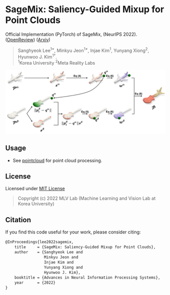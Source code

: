 # SageMix: Saliency-Guided Mixup for Point Clouds
Official Implementation (PyTorch) of SageMix, (NeurIPS 2022). ([OpenReview](https://openreview.net/forum?id=q-FRENiEP_d)) ([Arxiv](https://arxiv.org/abs/2210.06944))
> Sanghyeok Lee<sup>1*</sup>, Minkyu Jeon<sup>1*</sup>, Injae Kim<sup>1</sup>, Yunyang Xiong<sup>2</sup>, Hyunwoo J. Kim<sup>1†</sup>.  
> <sup>1</sup>Korea University <sup>2</sup>Meta Reality Labs

![PointWOLF_main](assets/figure_main.jpg)

## Usage
- See [pointcloud](https://github.com/mlvlab/SageMix/tree/master/pointcloud) for point cloud processing.

## License
Licensed under [MIT License](https://github.com/mlvlab/SageMix/blob/master/LICENSE)
> Copyright (c) 2022 MLV Lab (Machine Learning and Vision Lab at Korea University)

## Citation
If you find this code useful for your work, please consider citing:
```
@InProceedings{lee2022sagemix,
    title     = {SageMix: Saliency-Guided Mixup for Point Clouds},
    author    = {Sanghyeok Lee and 
                 Minkyu Jeon and
                 Injae Kim and 
                 Yunyang Xiong and 
                 Hyunwoo J. Kim},
    booktitle = {Advances in Neural Information Processing Systems},
    year      = {2022}
}
```
